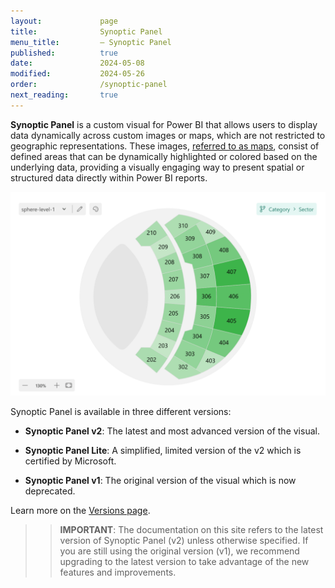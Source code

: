 ```yaml
---
layout:             page
title:              Synoptic Panel
menu_title:         – Synoptic Panel
published:          true
date:               2024-05-08
modified:           2024-05-26
order:              /synoptic-panel
next_reading:       true
---
```


**Synoptic Panel** is a custom visual for Power BI that allows users to display data dynamically across custom images or maps, which are not restricted to geographic representations. These images, [referred to as maps](./concepts/maps/index), consist of defined areas that can be dynamically highlighted or colored based on the underlying data, providing a visually engaging way to present spatial or structured data directly within Power BI reports.

<img src="images/synoptic-panel.png" width="550" class="naked">

Synoptic Panel is available in three different versions:

- **Synoptic Panel v2**: The latest and most advanced version of the visual.

- **Synoptic Panel Lite**: A simplified, limited version of the v2 which is certified by Microsoft.

- **Synoptic Panel v1**: The original version of the visual which is now deprecated.

Learn more on the [Versions page](versions/index.md).

>> **IMPORTANT**: The documentation on this site refers to the latest version of Synoptic Panel (v2) unless otherwise specified. If you are still using the original version (v1), we recommend upgrading to the latest version to take advantage of the new features and improvements.
